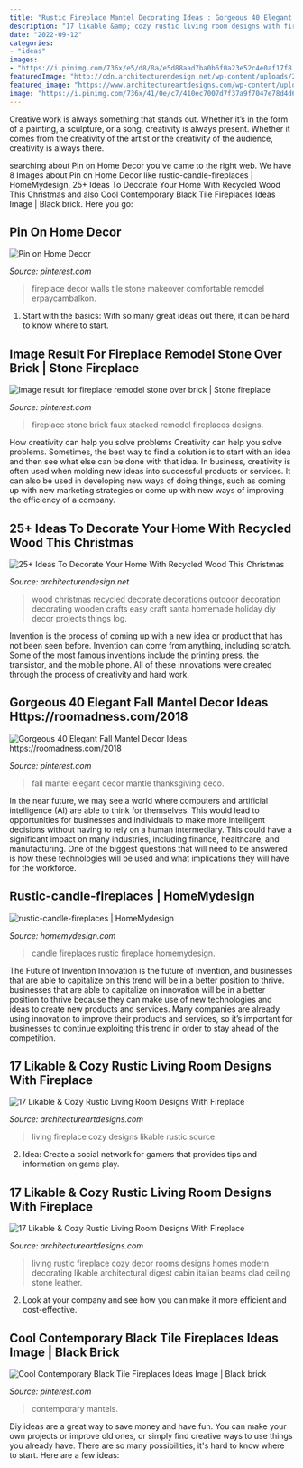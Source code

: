 ```yaml
---
title: "Rustic Fireplace Mantel Decorating Ideas : Gorgeous 40 Elegant Fall Mantel Decor Ideas Https://roomadness.com/2018"
description: "17 likable &amp; cozy rustic living room designs with fireplace"
date: "2022-09-12"
categories:
- "ideas"
images:
- "https://i.pinimg.com/736x/e5/d8/8a/e5d88aad7ba0b6f0a23e52c4e0af17f8.jpg"
featuredImage: "http://cdn.architecturendesign.net/wp-content/uploads/2015/12/AD-Ideas-To-Decorate-Your-Home-With-Recycled-Wood-This-07.jpg"
featured_image: "https://www.architectureartdesigns.com/wp-content/uploads/2014/12/1054-630x950.jpg"
image: "https://i.pinimg.com/736x/41/0e/c7/410ec7007d7f37a9f7047e78d4d686a5.jpg"
---
```



Creative work is always something that stands out. Whether it’s in the form of a painting, a sculpture, or a song, creativity is always present. Whether it comes from the creativity of the artist or the creativity of the audience, creativity is always there.

	

		
searching about Pin on Home Decor you've came to the right web. We have 8 Images about Pin on Home Decor like rustic-candle-fireplaces | HomeMydesign, 25+ Ideas To Decorate Your Home With Recycled Wood This Christmas and also Cool Contemporary Black Tile Fireplaces Ideas Image | Black brick. Here you go:
		
    
## Pin On Home Decor

<img loading=lazy src="https://i.pinimg.com/736x/5a/37/66/5a37667de6ec7cb1762bb706d5b426c6.jpg" onerror="this.onerror=null;this.src='https://tse1.mm.bing.net/th?id=OIP.BmbNGcUFEpAjujbkPSiuYwHaJ3&amp;pid=15.1';" alt="Pin on Home Decor">

_Source: pinterest.com_

>fireplace decor walls tile stone makeover comfortable remodel erpaycambalkon. 

	

1. Start with the basics: With so many great ideas out there, it can be hard to know where to start.

    
## Image Result For Fireplace Remodel Stone Over Brick | Stone Fireplace

<img loading=lazy src="https://i.pinimg.com/736x/e5/d8/8a/e5d88aad7ba0b6f0a23e52c4e0af17f8.jpg" onerror="this.onerror=null;this.src='https://tse2.mm.bing.net/th?id=OIP.VyGBIk6WqsZR1iyshNM6-AHaJ3&amp;pid=15.1';" alt="Image result for fireplace remodel stone over brick | Stone fireplace">

_Source: pinterest.com_

>fireplace stone brick faux stacked remodel fireplaces designs. 

	

How creativity can help you solve problems
Creativity can help you solve problems. Sometimes, the best way to find a solution is to start with an idea and then see what else can be done with that idea. In business, creativity is often used when molding new ideas into successful products or services. It can also be used in developing new ways of doing things, such as coming up with new marketing strategies or come up with new ways of improving the efficiency of a company.

    
## 25+ Ideas To Decorate Your Home With Recycled Wood This Christmas

<img loading=lazy src="http://cdn.architecturendesign.net/wp-content/uploads/2015/12/AD-Ideas-To-Decorate-Your-Home-With-Recycled-Wood-This-07.jpg" onerror="this.onerror=null;this.src='https://tse3.mm.bing.net/th?id=OIP.inxbygnc2H6XsgRyXn9qrQAAAA&amp;pid=15.1';" alt="25+ Ideas To Decorate Your Home With Recycled Wood This Christmas">

_Source: architecturendesign.net_

>wood christmas recycled decorate decorations outdoor decoration decorating wooden crafts easy craft santa homemade holiday diy decor projects things log. 

	

Invention is the process of coming up with a new idea or product that has not been seen before. Invention can come from anything, including scratch. Some of the most famous inventions include the printing press, the transistor, and the mobile phone. All of these innovations were created through the process of creativity and hard work.

    
## Gorgeous 40 Elegant Fall Mantel Decor Ideas Https://roomadness.com/2018

<img loading=lazy src="https://i.pinimg.com/736x/8a/99/8a/8a998a73bc30f0f8edd9e0b48345adcc.jpg" onerror="this.onerror=null;this.src='https://tse1.mm.bing.net/th?id=OIP.OQQP249lx0eoP2jdAjXXIgHaJ5&amp;pid=15.1';" alt="Gorgeous 40 Elegant Fall Mantel Decor Ideas https://roomadness.com/2018">

_Source: pinterest.com_

>fall mantel elegant decor mantle thanksgiving deco. 

	

In the near future, we may see a world where computers and artificial intelligence (AI) are able to think for themselves. This would lead to opportunities for businesses and individuals to make more intelligent decisions without having to rely on a human intermediary. This could have a significant impact on many industries, including finance, healthcare, and manufacturing. One of the biggest questions that will need to be answered is how these technologies will be used and what implications they will have for the workforce.

    
## Rustic-candle-fireplaces | HomeMydesign

<img loading=lazy src="https://homemydesign.com/wp-content/uploads/2015/04/rustic-candle-fireplaces.jpg" onerror="this.onerror=null;this.src='https://tse4.mm.bing.net/th?id=OIP.IWRosk44EEujTIEUCPGkNQHaKd&amp;pid=15.1';" alt="rustic-candle-fireplaces | HomeMydesign">

_Source: homemydesign.com_

>candle fireplaces rustic fireplace homemydesign. 

	

The Future of Invention
Innovation is the future of invention, and businesses that are able to capitalize on this trend will be in a better position to thrive. businesses that are able to capitalize on innovation will be in a better position to thrive because they can make use of new technologies and ideas to create new products and services. Many companies are already using innovation to improve their products and services, so it’s important for businesses to continue exploiting this trend in order to stay ahead of the competition.

    
## 17 Likable &amp; Cozy Rustic Living Room Designs With Fireplace

<img loading=lazy src="https://www.architectureartdesigns.com/wp-content/uploads/2014/12/358-630x454.jpg" onerror="this.onerror=null;this.src='https://tse4.mm.bing.net/th?id=OIP.NpzuQ2k66tt2gVa6hNiO-wHaFV&amp;pid=15.1';" alt="17 Likable &amp; Cozy Rustic Living Room Designs With Fireplace">

_Source: architectureartdesigns.com_

>living fireplace cozy designs likable rustic source. 

	

2. Idea: Create a social network for gamers that provides tips and information on game play.

    
## 17 Likable &amp; Cozy Rustic Living Room Designs With Fireplace

<img loading=lazy src="https://www.architectureartdesigns.com/wp-content/uploads/2014/12/1054-630x950.jpg" onerror="this.onerror=null;this.src='https://tse2.mm.bing.net/th?id=OIP.8feaRpKzmXKm2dxunwxDKwHaLK&amp;pid=15.1';" alt="17 Likable &amp; Cozy Rustic Living Room Designs With Fireplace">

_Source: architectureartdesigns.com_

>living rustic fireplace cozy decor rooms designs homes modern decorating likable architectural digest cabin italian beams clad ceiling stone leather. 

	

2. Look at your company and see how you can make it more efficient and cost-effective.

    
## Cool Contemporary Black Tile Fireplaces Ideas Image | Black Brick

<img loading=lazy src="https://i.pinimg.com/736x/41/0e/c7/410ec7007d7f37a9f7047e78d4d686a5.jpg" onerror="this.onerror=null;this.src='https://tse3.mm.bing.net/th?id=OIP.ypbsxgVGp3GXQKR5YVqHIQHaK5&amp;pid=15.1';" alt="Cool Contemporary Black Tile Fireplaces Ideas Image | Black brick">

_Source: pinterest.com_

>contemporary mantels. 

	

Diy ideas are a great way to save money and have fun. You can make your own projects or improve old ones, or simply find creative ways to use things you already have. There are so many possibilities, it's hard to know where to start. Here are a few ideas:

